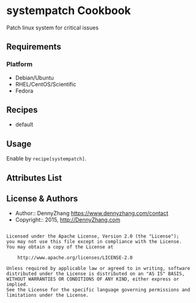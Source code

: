 systempatch Cookbook
================
Patch linux system for critical issues

Requirements
------------
### Platform
- Debian/Ubuntu
- RHEL/CentOS/Scientific
- Fedora

Recipes
-------
* default

Usage
-----

Enable by `recipe[systempatch]`.

Attributes List
---------------

License & Authors
-----------------
- Author:: DennyZhang <https://www.dennyzhang.com/contact>
- Copyright:: 2015, http://DennyZhang.com

```text

Licensed under the Apache License, Version 2.0 (the "License");
you may not use this file except in compliance with the License.
You may obtain a copy of the License at

    http://www.apache.org/licenses/LICENSE-2.0

Unless required by applicable law or agreed to in writing, software
distributed under the License is distributed on an "AS IS" BASIS,
WITHOUT WARRANTIES OR CONDITIONS OF ANY KIND, either express or implied.
See the License for the specific language governing permissions and
limitations under the License.
```
